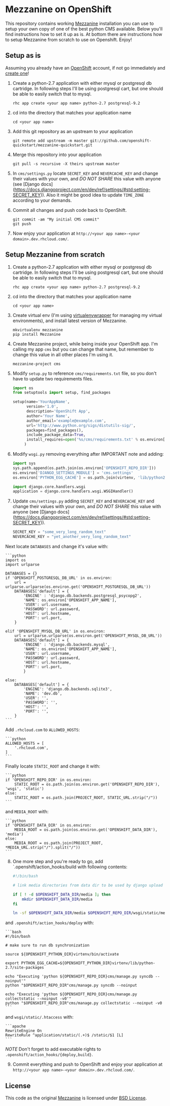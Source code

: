Mezzanine on OpenShift
======================

This repository contains working [Mezzanine](http://mezzanine.jupo.org/)
installation you can use to setup your own copy of one of the best python CMS
available. Below you'll find instructions how to set it up as is. At bottom there
 are instructions how to setup Mezzanine from scratch to use on Openshift. Enjoy!


Setup as is
-----------

Assuming you already have an [OpenShift](https://www.openshift.com/) account, if
not go immediately and [create one](https://www.openshift.com/app/account/new)!

1. Create a python-2.7 application with either mysql or postgresql db cartridge.
In following steps I'll be using postgresql cart, but one should be able to
easily switch that to mysql.

    ```
    rhc app create <your app name> python-2.7 postgresql-9.2
    ```

2. cd into the directory that matches your application name

    ```
    cd <your app name>
    ```

3. Add this git repository as an upstream to your application

    ```
    git remote add upstream -m master git://github.com/openshift-quickstart/mezzanine-quickstart.git
    ```

4. Merge this repository into your application

    ```
    git pull -s recursive -X theirs upstream master
    ```

5. In `cms/settings.py` locate `SECRET_KEY` and `NEVERCACHE_KEY` and change their
values with your own, and _DO NOT SHARE_ this value with anyone (see [Django docs]
(https://docs.djangoproject.com/en/dev/ref/settings/#std:setting-SECRET_KEY)).
Also it might be good idea to update `TIME_ZONE` according to your demands.

6. Commit all changes and push code back to OpenShift.

    ```
    git commit -am "My initial CMS commit"
    git push
    ```

6. Now enjoy your application at `http://<your app name>-<your domain>.dev.rhcloud.com/`.


Setup Mezzanine from scratch
----------------------------

1. Create a python-2.7 application with either mysql or postgresql db cartridge.
In following steps I'll be using postgresql cart, but one should be able to
easily switch that to mysql.

    ```
    rhc app create <your app name> python-2.7 postgresql-9.2
    ```

2. cd into the directory that matches your application name

    ```
    cd <your app name>
    ```

3. Create virtual env (I'm using [virtualenvwrapper](http://virtualenvwrapper.readthedocs.org/en/latest/)
for managing my virtual environments), and install latest version of Mezzanine.

    ```
    mkvirtualenv mezzanine
    pip install Mezzanine
    ```

4. Create Mezzanine project, while being inside your OpenShift app. I'm calling
my app `cms` but you can change that name, but remember to change this value in
all other places I'm using it.

    ```
    mezzanine-project cms
    ```

5. Modify `setup.py` to reference `cms/requirements.txt` file, so you don't have
to update two requirements files.

    ```python
    import os
    from setuptools import setup, find_packages

    setup(name='YourAppName',
          version='1.0',
          description='OpenShift App',
          author='Your Name',
          author_email='example@example.com',
          url='http://www.python.org/sigs/distutils-sig/',
          packages=find_packages(),
          include_package_data=True,
          install_requires=open('%s/cms/requirements.txt' % os.environ['OPENSHIFT_REPO_DIR']).readlines(),
         )
    ```

6. Modify `wsgi.py` removing everything after IMPORTANT note and adding:

    ```python
    import sys
    sys.path.append(os.path.join(os.environ['OPENSHIFT_REPO_DIR']))
    os.environ['DJANGO_SETTINGS_MODULE'] = 'cms.settings'
    os.environ['PYTHON_EGG_CACHE'] = os.path.join(virtenv, 'lib/python2.7/site-packages')

    import django.core.handlers.wsgi
    application = django.core.handlers.wsgi.WSGIHandler()
    ```

7. Update `cms/settings.py` adding `SECRET_KEY` and `NEVERCACHE_KEY` and change
their values with your own, and _DO NOT SHARE_ this value with anyone (see [Django docs]
(https://docs.djangoproject.com/en/dev/ref/settings/#std:setting-SECRET_KEY)).

    ```python
    SECRET_KEY = "some_very_long_random_text"
    NEVERCACHE_KEY = "yet_another_very_long_random_text"
    ```

Next locate `DATABASES` and change it's value with:

    ```python
    import os
    import urlparse

    DATABASES = {}
    if 'OPENSHIFT_POSTGRESQL_DB_URL' in os.environ:
        url = urlparse.urlparse(os.environ.get('OPENSHIFT_POSTGRESQL_DB_URL'))
        DATABASES['default'] = {
            'ENGINE' : 'django.db.backends.postgresql_psycopg2',
            'NAME': os.environ['OPENSHIFT_APP_NAME'],
            'USER': url.username,
            'PASSWORD': url.password,
            'HOST': url.hostname,
            'PORT': url.port,
        }

    elif 'OPENSHIFT_MYSQL_DB_URL' in os.environ:
        url = urlparse.urlparse(os.environ.get('OPENSHIFT_MYSQL_DB_URL'))
        DATABASES['default'] = {
            'ENGINE' : 'django.db.backends.mysql',
            'NAME': os.environ['OPENSHIFT_APP_NAME'],
            'USER': url.username,
            'PASSWORD': url.password,
            'HOST': url.hostname,
            'PORT': url.port,
            }

    else:
        DATABASES['default'] = {
            'ENGINE': 'django.db.backends.sqlite3',
            'NAME': 'dev.db',
            'USER': '',
            'PASSWORD': '',
            'HOST': '',
            'PORT': '',
        }
    ```

Add `.rhcloud.com` to `ALLOWED_HOSTS`:

    ```python
    ALLOWED_HOSTS = [
        '.rhcloud.com',
    ]
    ```

Finally locate `STATIC_ROOT` and change it with:

    ```python
    if 'OPENSHIFT_REPO_DIR' in os.environ:
        STATIC_ROOT = os.path.join(os.environ.get('OPENSHIFT_REPO_DIR'), 'wsgi', 'static')
    else:
        STATIC_ROOT = os.path.join(PROJECT_ROOT, STATIC_URL.strip("/"))
    ```

and `MEDIA_ROOT` with:

    ```python
    if 'OPENSHIFT_DATA_DIR' in os.environ:
        MEDIA_ROOT = os.path.join(os.environ.get('OPENSHIFT_DATA_DIR'), 'media')
    else:
        MEDIA_ROOT = os.path.join(PROJECT_ROOT, *MEDIA_URL.strip("/").split("/"))
    ```

8. One more step and you're ready to go, add `.openshift/action_hooks/build with
following contents:

    ```bash
    #!/bin/bash

    # link media directories from data dir to be used by django upload

    if [ ! -d $OPENSHIFT_DATA_DIR/media ]; then
        mkdir $OPENSHIFT_DATA_DIR/media
    fi

    ln -sf $OPENSHIFT_DATA_DIR/media $OPENSHIFT_REPO_DIR/wsgi/static/media
    ```

and `.openshift/action_hooks/deploy` with:

    ```bash
    #!/bin/bash

    # make sure to run db synchronization

    source ${OPENSHIFT_PYTHON_DIR}virtenv/bin/activate

    export PYTHON_EGG_CACHE=${OPENSHIFT_PYTHON_DIR}virtenv/lib/python-2.7/site-packages

    echo "Executing 'python ${OPENSHIFT_REPO_DIR}cms/manage.py syncdb --noinput'"
    python "$OPENSHIFT_REPO_DIR"cms/manage.py syncdb --noinput

    echo "Executing 'python ${OPENSHIFT_REPO_DIR}cms/manage.py collectstatic --noinput -v0'"
    python "$OPENSHIFT_REPO_DIR"cms/manage.py collectstatic --noinput -v0
    ```

and `wsgi/static/.htaccess` with:

    ```apache
    RewriteEngine On
    RewriteRule ^application/static/(.+)$ /static/$1 [L]
    ```

*NOTE* Don't forget to add executable rights to `.openshift/action_hooks/{deploy,build}`.

9. Commit everything and push to OpenShift and enjoy your application at
`http://<your app name>-<your domain>.dev.rhcloud.com/`.


License
-------

This code as the original [Mezzanine](http://mezzanine.jupo.org/) is licensed under [BSD License](http://www.linfo.org/bsdlicense.html).

